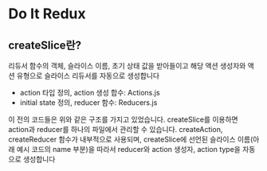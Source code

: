 # Do It Redux

## createSlice란?

리듀서 함수의 객체, 슬라이스 이름, 초기 상태 값을 받아들이고 해당 액션 생성자와 액션 유형으로 슬라이스 리듀서를 자동으로 생성합니다

- action 타입 정의, action 생성 합수: Actions.js
- initial state 정의, reducer 함수: Reducers.js

이 전의 코드들은 위와 같은 구조를 가지고 있었습니다. 
createSlice를 이용하면 action과 reducer를 하나의 파일에서 관리할 수 있습니다.
createAction, createReducer 함수가 내부적으로 사용되며, createSlice에 선언된 슬라이스 이름(아래 예시 코드의 name 부분)을 따라서 reducer와 action 생성자, action type을 자동으로 생성합니다
